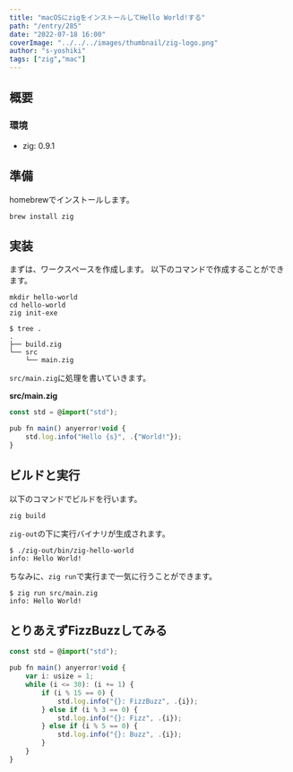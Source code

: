 ```yaml
---
title: "macOSにzigをインストールしてHello World!する"
path: "/entry/285"
date: "2022-07-18 16:00"
coverImage: "../../../images/thumbnail/zig-logo.png"
author: "s-yoshiki"
tags: ["zig","mac"]
---
```


## 概要

### 環境

- zig: 0.9.1


## 準備

homebrewでインストールします。

```
brew install zig
```

## 実装

まずは、ワークスペースを作成します。
以下のコマンドで作成することができます。

```shell
mkdir hello-world
cd hello-world
zig init-exe
```

```shell
$ tree .
.
├── build.zig
└── src
    └── main.zig
```

`src/main.zig`に処理を書いていきます。

**src/main.zig**

```ts
const std = @import("std");

pub fn main() anyerror!void {
    std.log.info("Hello {s}", .{"World!"});
}
```

## ビルドと実行

以下のコマンドでビルドを行います。

```shell
zig build 
```

`zig-out`の下に実行バイナリが生成されます。

```shell
$ ./zig-out/bin/zig-hello-world 
info: Hello World!
```

ちなみに、`zig run`で実行まで一気に行うことができます。

```shell
$ zig run src/main.zig 
info: Hello World!
```

## とりあえずFizzBuzzしてみる

```ts
const std = @import("std");

pub fn main() anyerror!void {
    var i: usize = 1;
    while (i <= 30): (i += 1) {
        if (i % 15 == 0) {
            std.log.info("{}: FizzBuzz", .{i});
        } else if (i % 3 == 0) {
            std.log.info("{}: Fizz", .{i});
        } else if (i % 5 == 0) {
            std.log.info("{}: Buzz", .{i});
        }
    }
}
```

